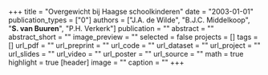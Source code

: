 +++
title = "Overgewicht bij Haagse schoolkinderen"
date = "2003-01-01"
publication_types = ["0"]
authors = ["J.A. de Wilde", "B.J.C. Middelkoop", "**S. van Buuren**", "P.H. Verkerk"]
publication = ""
abstract = ""
abstract_short = ""
image_preview = ""
selected = false
projects = []
tags = []
url_pdf = ""
url_preprint = ""
url_code = ""
url_dataset = ""
url_project = ""
url_slides = ""
url_video = ""
url_poster = ""
url_source = ""
math = true
highlight = true
[header]
image = ""
caption = ""
+++
